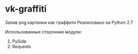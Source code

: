# vk-graffiti
Залив png картинки как граффити
Реализовано на Python 2.7
 

 Использованные сторонние модули:
   1. PySide
   2. Requests
